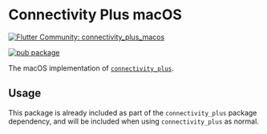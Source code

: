 # Connectivity Plus macOS

[![Flutter Community: connectivity_plus_macos](https://fluttercommunity.dev/_github/header/connectivity_plus_macos)](https://github.com/fluttercommunity/community)

[![pub package](https://img.shields.io/pub/v/connectivity_plus_macos.svg)](https://pub.dev/packages/connectivity_plus_macos)

The macOS implementation of [`connectivity_plus`](https://pub.dev/packages/connectivity_plus).

## Usage

This package is already included as part of the `connectivity_plus` package dependency, and will
be included when using `connectivity_plus` as normal.
